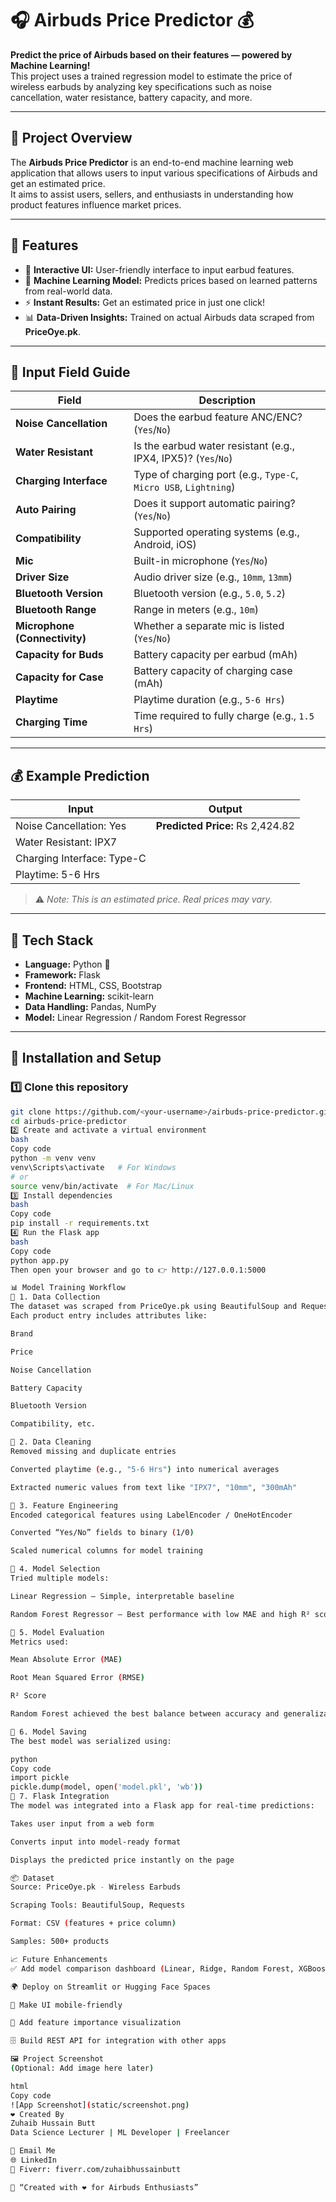 # 🎧 Airbuds Price Predictor 💰

**Predict the price of Airbuds based on their features — powered by Machine Learning!**  
This project uses a trained regression model to estimate the price of wireless earbuds by analyzing key specifications such as noise cancellation, water resistance, battery capacity, and more.

---

## 🚀 Project Overview

The **Airbuds Price Predictor** is an end-to-end machine learning web application that allows users to input various specifications of Airbuds and get an estimated price.  
It aims to assist users, sellers, and enthusiasts in understanding how product features influence market prices.

---

## 🧠 Features

- 💬 **Interactive UI:** User-friendly interface to input earbud features.  
- 🤖 **Machine Learning Model:** Predicts prices based on learned patterns from real-world data.  
- ⚡ **Instant Results:** Get an estimated price in just one click!  
- 📊 **Data-Driven Insights:** Trained on actual Airbuds data scraped from **PriceOye.pk**.

---

## 🧩 Input Field Guide

| Field | Description |
|-------|--------------|
| **Noise Cancellation** | Does the earbud feature ANC/ENC? (`Yes`/`No`) |
| **Water Resistant** | Is the earbud water resistant (e.g., IPX4, IPX5)? (`Yes`/`No`) |
| **Charging Interface** | Type of charging port (e.g., `Type-C`, `Micro USB`, `Lightning`) |
| **Auto Pairing** | Does it support automatic pairing? (`Yes`/`No`) |
| **Compatibility** | Supported operating systems (e.g., Android, iOS) |
| **Mic** | Built-in microphone (`Yes`/`No`) |
| **Driver Size** | Audio driver size (e.g., `10mm`, `13mm`) |
| **Bluetooth Version** | Bluetooth version (e.g., `5.0`, `5.2`) |
| **Bluetooth Range** | Range in meters (e.g., `10m`) |
| **Microphone (Connectivity)** | Whether a separate mic is listed (`Yes`/`No`) |
| **Capacity for Buds** | Battery capacity per earbud (mAh) |
| **Capacity for Case** | Battery capacity of charging case (mAh) |
| **Playtime** | Playtime duration (e.g., `5-6 Hrs`) |
| **Charging Time** | Time required to fully charge (e.g., `1.5 Hrs`) |

---

## 💰 Example Prediction

| Input | Output |
|--------|---------|
| Noise Cancellation: Yes  | **Predicted Price:** Rs 2,424.82 |
| Water Resistant: IPX7 | |
| Charging Interface: Type-C | |
| Playtime: 5-6 Hrs | |

> ⚠️ *Note: This is an estimated price. Real prices may vary.*

---

## 🧮 Tech Stack

- **Language:** Python 🐍  
- **Framework:** Flask  
- **Frontend:** HTML, CSS, Bootstrap  
- **Machine Learning:** scikit-learn  
- **Data Handling:** Pandas, NumPy  
- **Model:** Linear Regression / Random Forest Regressor  

---

## 🧰 Installation and Setup

### 1️⃣ Clone this repository
```bash
git clone https://github.com/<your-username>/airbuds-price-predictor.git
cd airbuds-price-predictor
2️⃣ Create and activate a virtual environment
bash
Copy code
python -m venv venv
venv\Scripts\activate   # For Windows
# or
source venv/bin/activate  # For Mac/Linux
3️⃣ Install dependencies
bash
Copy code
pip install -r requirements.txt
4️⃣ Run the Flask app
bash
Copy code
python app.py
Then open your browser and go to 👉 http://127.0.0.1:5000

📊 Model Training Workflow
🔹 1. Data Collection
The dataset was scraped from PriceOye.pk using BeautifulSoup and Requests.
Each product entry includes attributes like:

Brand

Price

Noise Cancellation

Battery Capacity

Bluetooth Version

Compatibility, etc.

🔹 2. Data Cleaning
Removed missing and duplicate entries

Converted playtime (e.g., "5-6 Hrs") into numerical averages

Extracted numeric values from text like "IPX7", "10mm", "300mAh"

🔹 3. Feature Engineering
Encoded categorical features using LabelEncoder / OneHotEncoder

Converted “Yes/No” fields to binary (1/0)

Scaled numerical columns for model training

🔹 4. Model Selection
Tried multiple models:

Linear Regression — Simple, interpretable baseline

Random Forest Regressor — Best performance with low MAE and high R² score

🔹 5. Model Evaluation
Metrics used:

Mean Absolute Error (MAE)

Root Mean Squared Error (RMSE)

R² Score

Random Forest achieved the best balance between accuracy and generalization.

🔹 6. Model Saving
The best model was serialized using:

python
Copy code
import pickle
pickle.dump(model, open('model.pkl', 'wb'))
🔹 7. Flask Integration
The model was integrated into a Flask app for real-time predictions:

Takes user input from a web form

Converts input into model-ready format

Displays the predicted price instantly on the page

📦 Dataset
Source: PriceOye.pk - Wireless Earbuds

Scraping Tools: BeautifulSoup, Requests

Format: CSV (features + price column)

Samples: 500+ products

📈 Future Enhancements
✅ Add model comparison dashboard (Linear, Ridge, Random Forest, XGBoost)

🌍 Deploy on Streamlit or Hugging Face Spaces

📱 Make UI mobile-friendly

🧠 Add feature importance visualization

🗄️ Build REST API for integration with other apps

🖼️ Project Screenshot
(Optional: Add image here later)

html
Copy code
![App Screenshot](static/screenshot.png)
❤️ Created By
Zuhaib Hussain Butt
Data Science Lecturer | ML Developer | Freelancer

📧 Email Me
🌐 LinkedIn
💼 Fiverr: fiverr.com/zuhaibhussainbutt

🏁 “Created with ❤️ for Airbuds Enthusiasts”
